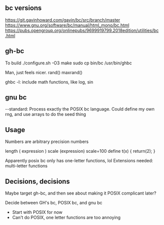 ## bc versions
https://git.gavinhoward.com/gavin/bc/src/branch/master
https://www.gnu.org/software/bc/manual/html_mono/bc.html
https://pubs.opengroup.org/onlinepubs/9699919799.2018edition/utilities/bc.html

## gh-bc

To build
./configure.sh -O3
make
sudo cp bin/bc /usr/bin/ghbc

Man, just feels nicer.
rand()
maxrand()

ghbc -l: include math functions, like log, sin 

## gnu bc

--standard: Process exactly the POSIX bc language.
Could define my own rng, and use arrays to do the seed thing

## Usage

Numbers are arbitrary precision numbers

length ( expression )
scale (expression)
scale=100
define t(x) {
  return(2);
}

Apparently posix bc only has one-letter functions, lol
Extensions needed: multi-letter functions 

## Decisions, decisions

Maybe target gh-bc, and then see about making it POSIX complicant later?

Decide between GH's bc, POSIX bc, and gnu bc
- Start with POSIX for now 
- Can't do POSIX, one letter functions are too annoying
